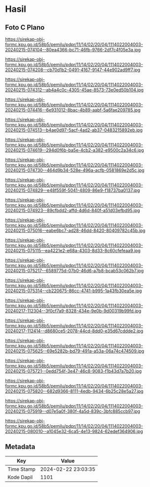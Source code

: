 # Hasil

## Foto C Plano

https://sirekap-obj-formc.kpu.go.id/58b5/pemilu/pdpr/11/14/02/20/04/1114022004003-20240215-074104--80ea4366-bc71-46fb-9766-2df7c4f05e3a.jpg

https://sirekap-obj-formc.kpu.go.id/58b5/pemilu/pdpr/11/14/02/20/04/1114022004003-20240215-074208--cb70d1b2-0491-4167-9147-44e902ad9ff7.jpg

https://sirekap-obj-formc.kpu.go.id/58b5/pemilu/pdpr/11/14/02/20/04/1114022004003-20240215-074312--ab4a4c0c-4305-45ae-8573-73e0ed50b104.jpg

https://sirekap-obj-formc.kpu.go.id/58b5/pemilu/pdpr/11/14/02/20/04/1114022004003-20240215-074416--6e931012-8bac-4b89-aabf-5a6fae209785.jpg

https://sirekap-obj-formc.kpu.go.id/58b5/pemilu/pdpr/11/14/02/20/04/1114022004003-20240215-074513--b4ae0d97-5acf-4ad2-ab37-0483215892eb.jpg

https://sirekap-obj-formc.kpu.go.id/58b5/pemilu/pdpr/11/14/02/20/04/1114022004003-20240215-074619--294d0f6b-ba5e-4cb2-a382-e9500c2a34c6.jpg

https://sirekap-obj-formc.kpu.go.id/58b5/pemilu/pdpr/11/14/02/20/04/1114022004003-20240215-074730--464d9b34-528e-496a-acfb-0581869e2d5c.jpg

https://sirekap-obj-formc.kpu.go.id/58b5/pemilu/pdpr/11/14/02/20/04/1114022004003-20240215-074829--e48f559f-5041-4809-86e9-f18737ba0137.jpg

https://sirekap-obj-formc.kpu.go.id/58b5/pemilu/pdpr/11/14/02/20/04/1114022004003-20240215-074923--89cfbdd2-affd-4d6d-840f-a51d03efbd95.jpg

https://sirekap-obj-formc.kpu.go.id/58b5/pemilu/pdpr/11/14/02/20/04/1114022004003-20240215-075016--eabe6bc7-ad28-46dd-8420-80409782c45b.jpg

https://sirekap-obj-formc.kpu.go.id/58b5/pemilu/pdpr/11/14/02/20/04/1114022004003-20240215-075115--ea4221e2-e68a-4303-8d33-8c60cfefeaa9.jpg

https://sirekap-obj-formc.kpu.go.id/58b5/pemilu/pdpr/11/14/02/20/04/1114022004003-20240215-075217--6589775d-07b0-46d6-a7b8-bcab53c062b7.jpg

https://sirekap-obj-formc.kpu.go.id/58b5/pemilu/pdpr/11/14/02/20/04/1114022004003-20240215-075314--cb220675-86cc-4741-b995-1a43fb30ea5e.jpg

https://sirekap-obj-formc.kpu.go.id/58b5/pemilu/pdpr/11/14/02/20/04/1114022004003-20240217-112304--3f0cf7a9-8328-434e-9e0b-9d00319b99fd.jpg

https://sirekap-obj-formc.kpu.go.id/58b5/pemilu/pdpr/11/14/02/20/04/1114022004003-20240217-112414--d8680ce5-2078-44cd-8dd0-e35d67cddde2.jpg

https://sirekap-obj-formc.kpu.go.id/58b5/pemilu/pdpr/11/14/02/20/04/1114022004003-20240215-075625--69e5282b-bd79-491a-a53a-06a74c474509.jpg

https://sirekap-obj-formc.kpu.go.id/58b5/pemilu/pdpr/11/14/02/20/04/1114022004003-20240215-075721--0edd754f-3e47-46c8-9083-f1b43d7a7b20.jpg

https://sirekap-obj-formc.kpu.go.id/58b5/pemilu/pdpr/11/14/02/20/04/1114022004003-20240215-075820--682d9366-8111-4edb-9434-6b25c28e5a27.jpg

https://sirekap-obj-formc.kpu.go.id/58b5/pemilu/pdpr/11/14/02/20/04/1114022004003-20240215-075919--d07e5a0f-380f-4a5d-839c-3bfc885ccb97.jpg

https://sirekap-obj-formc.kpu.go.id/58b5/pemilu/pdpr/11/14/02/20/04/1114022004003-20240215-080010--a1045e32-6ca5-4e13-9824-62edef364906.jpg


## Metadata

| Key        | Value               |
| ---------- | ------------------- |
| Time Stamp | 2024-02-22 23:03:35 |
| Kode Dapil | 1101                |



